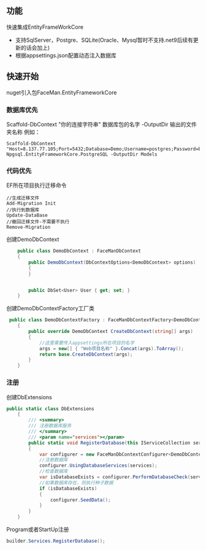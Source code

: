 ## 功能
快速集成EntityFrameWorkCore
- 支持SqlServer，Postgre、SQLite(Oracle、Mysql暂时不支持.net9后续有更新的话会加上)
- 根据appsettings.json配置动态注入数据库

## 快速开始

nuget引入包FaceMan.EntityFrameworkCore

### 数据库优先
Scaffold-DbContext "你的连接字符串" 数据库包的名字 -OutputDir 输出的文件夹名称
例如：
```shell
Scaffold-DbContext "Host=8.137.77.105;Port=5432;Database=Demo;Username=postgres;Password=bb123456" Npgsql.EntityFrameworkCore.PostgreSQL -OutputDir Models
```

### 代码优先
EF所在项目执行迁移命令
```shell
//生成迁移文件
Add-Migration Init
//执行到数据库
Update-DataBase
//撤回迁移文件-不需要不执行
Remove-Migration
```

创建DemoDbContext
```csharp
    public class DemoDbContext : FaceManDbContext
    {
        public DemoDbContext(DbContextOptions<DemoDbContext> options) : base(options)
        {
        }


        public DbSet<User> User { get; set; }
    }
```
创建DemoDbContextFactory工厂类
```csharp
 public class DemoDbContextFactory : FaceManDbContextFactory<DemoDbContext>
    {
        public override DemoDbContext CreateDbContext(string[] args)
        {
            //这里需要传入appsettings所在项目的名字
            args = new[] { "Web项目名称" }.Concat(args).ToArray();
            return base.CreateDbContext(args);
        }
    }
```

### 注册
创建DbExtensions
```csharp
public static class DbExtensions
    {
        /// <summary>
        /// 注册数据库服务
        /// </summary>
        /// <param name="services"></param>
        public static void RegisterDatabase(this IServiceCollection services)
        {
            var configurer = new FaceManDbContextConfigurer<DemoDbContext>();
            //注册数据库
            configurer.UsingDatabaseServices(services);
            //检查数据库
            var isDatabaseExists = configurer.PerformDatabaseCheck(services.BuildServiceProvider());
            //如果数据库存在，则执行种子数据
            if (isDatabaseExists)
            {
                configurer.SeedData();
            }
        }
    }
```
Program或者StartUp注册
```csharp
builder.Services.RegisterDatabase();
```

